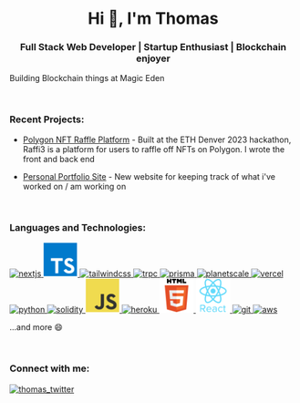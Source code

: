 <h1 align="center">Hi 👋, I'm Thomas</h1>
<h3 align="center">Full Stack Web Developer | Startup Enthusiast | Blockchain enjoyer</h3>

<p>Building Blockchain things at Magic Eden</p>

<br>

<h3 align="left">Recent Projects:</h3>
<ul>
<li><p><a href="https://www.raffi3.app/" target="_blank">Polygon NFT Raffle Platform</a> - Built at the ETH Denver 2023 hackathon, Raffi3 is a platform for users to raffle off NFTs on Polygon. I wrote the front and back end<p></li>
<li><p><a href="https://www.itsthomas.dev/" target="_blank">Personal Portfolio Site</a> - New website for keeping track of what i've worked on / am working on<p></li>
</ul
  
<br>
<br>

<h3 align="left">Languages and Technologies:</h3>
<p align="left"> 
<a href="https://nextjs.org/" target="_blank"> <img src="https://assets.vercel.com/image/upload/v1662130559/nextjs/Icon_light_background.png" alt="nextjs" width="60" height="60"/> </a> <a href="https://www.typescriptlang.org/" target="_blank"> <img src="https://raw.githubusercontent.com/devicons/devicon/master/icons/typescript/typescript-original.svg" alt="typescript" width="60" height="60"/> </a> <a href="https://tailwindcss.com/" target="_blank"> <img src="https://avatars.githubusercontent.com/u/67109815?s=200&v=4" alt="tailwindcss" width="60" height="60"/> </a> <a href="https://trpc.io/" target="_blank"> <img src="https://trpc.io/img/logo.svg" alt="trpc" width="60" height="60"/> </a> <a href="https://www.prisma.io/" target="_blank"> <img src="https://avatars.githubusercontent.com/u/17219288?v=4&s=150" alt="prisma" width="60" height="60"/> </a> <a href="https://planetscale.com/" target="_blank"> <img src="https://avatars.githubusercontent.com/u/35612527?s=200&v=4" alt="planetscale" width="60" height="60"/> </a> <a href="https://vercel.com/tcadle434" target="_blank"> <img src="https://avatars.githubusercontent.com/u/14985020?s=200&v=4" alt="vercel" width="60" height="60"/> </a> <a href="https://www.python.org/" target="_blank"> <img src="https://avatars.githubusercontent.com/u/1525981?s=200&v=4" alt="python" width="60" height="60"/> </a> <a href="https://soliditylang.org/" target="_blank"> <img src="https://soliditylang.org/images/SolBlueGradient.png" alt="solidity" width="60" height="60"/> </a> <a href="https://developer.mozilla.org/en-US/docs/Web/JavaScript" target="_blank"> <img src="https://raw.githubusercontent.com/devicons/devicon/master/icons/javascript/javascript-original.svg" alt="javascript" width="60" height="60"/> </a> <a href="https://heroku.com" target="_blank"> <img src="https://www.vectorlogo.zone/logos/heroku/heroku-icon.svg" alt="heroku" width="60" height="60"/> </a> <a href="https://www.w3.org/html/" target="_blank"> <img src="https://raw.githubusercontent.com/devicons/devicon/master/icons/html5/html5-original-wordmark.svg" alt="html5" width="60" height="60"/> </a> <a href="https://reactjs.org/" target="_blank"> <img src="https://raw.githubusercontent.com/devicons/devicon/master/icons/react/react-original-wordmark.svg" alt="react" width="60" height="60"/> </a> <a href="https://git-scm.com/" target="_blank"> <img src="https://www.vectorlogo.zone/logos/git-scm/git-scm-icon.svg" alt="git" width="60" height="60"/> </a> <a href="https://aws.amazon.com" target="_blank"> <img src="https://avatars.githubusercontent.com/u/2232217?s=200&v=4" alt="aws" width="60" height="60"/> </a>

<p>...and more 😄</p>

<br>

<h3 align="left">Connect with me:</h3>
<p align="left">
<a href="https://twitter.com/blockChief" target="blank"><img align="center" src="https://cdn.jsdelivr.net/npm/simple-icons@3.0.1/icons/twitter.svg" alt="thomas_twitter" height="30" width="40" /></a>
</p>
